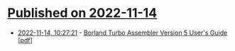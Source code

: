 # [Published on 2022-11-14](index.md)

* [2022-11-14, 10:27:21](https://news.ycombinator.com/item?id=33592191) - [Borland Turbo Assembler Version 5 User's Guide [pdf]](http://bitsavers.informatik.uni-stuttgart.de/pdf/borland/turbo_assembler/Turbo_Assembler_Version_5_Users_Guide.pdf)
